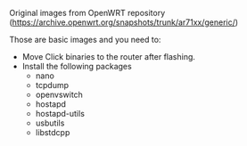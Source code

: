 Original images from OpenWRT repository (https://archive.openwrt.org/snapshots/trunk/ar71xx/generic/)

Those are basic images and you need to:
* Move Click binaries to the router after flashing.
* Install the following packages
  * nano
  * tcpdump
  * openvswitch
  * hostapd
  * hostapd-utils
  * usbutils
  * libstdcpp
